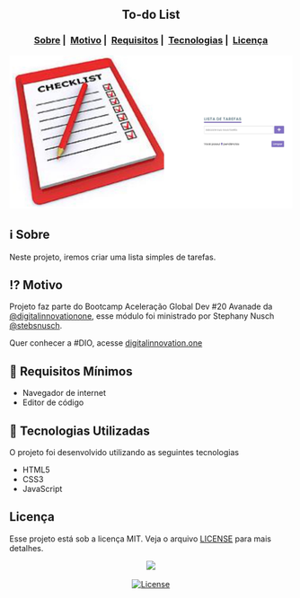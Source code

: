 <h2 align="center">To-do List</h2>

<h3 align="center">
  <a href="#information_source-sobre">Sobre</a>&nbsp;|&nbsp;
  <a href="#interrobang-motivo">Motivo</a>&nbsp;|&nbsp;
  <a href="#seedling-requisitos-mínimos">Requisitos</a>&nbsp;|&nbsp;
  <a href="#rocket-tecnologias-utilizadas">Tecnologias</a>&nbsp;|&nbsp;
  <a href="#licença">Licença</a>
</h3>

<p align="center">
  <img src="./assets/img/to-do list.jpg" width="600">
</p>

## :information_source: Sobre

Neste projeto, iremos criar uma lista simples de tarefas.

## :interrobang: Motivo

Projeto faz parte do Bootcamp Aceleração Global Dev #20 Avanade da [@digitalinnovationone](https://github.com/digitalinnovationone), esse módulo foi ministrado por Stephany Nusch [@stebsnusch](https://github.com/stebsnusch).

Quer conhecer a #DIO, acesse [digitalinnovation.one](https://digitalinnovation.one/)

## :seedling: Requisitos Mínimos

- Navegador de internet
- Editor de código

## :rocket: Tecnologias Utilizadas 

O projeto foi desenvolvido utilizando as seguintes tecnologias

- HTML5
- CSS3
- JavaScript

## Licença 

Esse projeto está sob a licença MIT. Veja o arquivo [LICENSE](LICENSE) para mais detalhes.

<p align="center">
  <img src="https://user-images.githubusercontent.com/54115624/101105695-f706d800-35ac-11eb-9116-3c72f2a130c0.png" width="100" heigth="100">
</p>


<p align="center">
  <a href="LICENSE">
    <img alt="License" src="https://img.shields.io/badge/license-MIT-%23F8952D">
  </a>
</p>